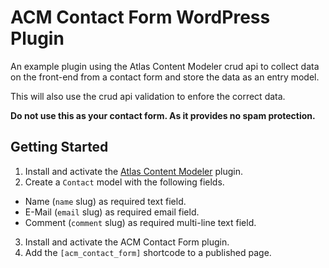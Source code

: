 # ACM Contact Form WordPress Plugin

An example plugin using the Atlas Content Modeler crud api to collect data on the front-end from a contact form and store the data as an entry model.

This will also use the crud api validation to enfore the correct data.

**Do not use this as your contact form. As it provides no spam protection.**

## Getting Started
1. Install and activate the [Atlas Content Modeler](https://wordpress.org/plugins/atlas-content-modeler/) plugin.
2. Create a `Contact` model with the following fields.
  - Name (`name` slug) as required text field.
  - E-Mail (`email` slug) as required email field.
  - Comment (`comment` slug) as required multi-line text field.
3. Install and activate the ACM Contact Form plugin.
4. Add the `[acm_contact_form]` shortcode to a published page.
